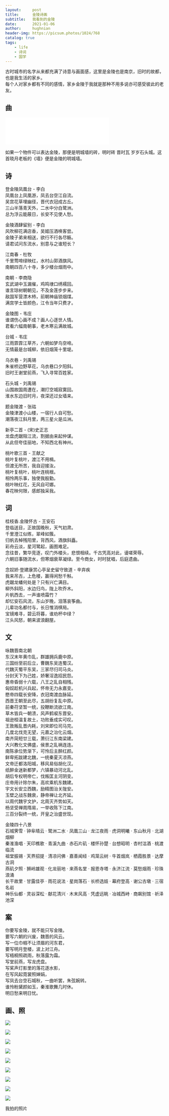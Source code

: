 ```yaml
---
layout:     post
title:      金陵诗画
subtitle:   我看到的金陵
date:       2021-01-06
author:     hughnian
header-img: https://picsum.photos/1024/768
catalog: true
tags:
    - life
    - 诗词
    - 国学
---
```


古时城市的名字从来都充满了诗意与画面感，这里是金陵也是南京，旧时的故都，也是我生活的家乡。     
每个人对家乡都有不同的感情，家乡金陵于我就是那种不用多说亦可感受彼此的老友。   

## 曲

<iframe frameborder="no" border="0" marginwidth="0" marginheight="0" width=330 height=86 src="//music.163.com/outchain/player?type=2&id=1390431619&auto=1&height=66"></iframe>  

如果一个物件可以表达金陵，那便是明城墙的砖，明时砖 晋时瓦 岁岁石头城。这首晓月老板的《墙》便是金陵的明城墙。   


## 诗

登金陵凤凰台 - 李白  
凤凰台上凤凰游，凤去台空江自流。  
吴宫花草埋幽径，晋代衣冠成古丘。  
三山半落青天外，二水中分白鹭洲。   
总为浮云能蔽日，长安不见使人愁。  



金陵酒肆留别 - 李白  
风吹柳花满店香，吴姬压酒唤客尝。   
金陵子弟来相送，欲行不行各尽觞。   
请君试问东流水，别意与之谁短长？  


江南春 - 杜牧   
千里莺啼绿映红，水村山郭酒旗风。   
南朝四百八十寺，多少楼台烟雨中。    


南朝 - 李商隐  
玄武湖中玉漏催，鸡鸣埭口绣襦回。  
谁言琼树朝朝见，不及金莲步步来。  
敌国军营漂木杮，前朝神庙锁烟煤。  
满宫学士皆颜色，江令当年只费才。 


金陵图 - 韦庄   
谁谓伤心画不成？画人心逐世人情。   
君看六幅南朝事，老木寒云满故城。   



台城 - 韦庄   
江雨霏霏江草齐，六朝如梦鸟空啼。   
无情最是台城柳，依旧烟笼十里堤。   



乌衣巷 - 刘禹锡    
朱雀桥边野草花，乌衣巷口夕阳斜。   
旧时王谢堂前燕，飞入寻常百姓家。   



石头城 - 刘禹锡   
山围故国周遭在，潮打空城寂寞回。   
淮水东边旧时月，夜深还过女墙来。   



题金陵渡 - 张祜  
金陵津渡小山楼，一宿行人自可愁。  
潮落夜江斜月里，两三星火是瓜洲。     


新亭二首 - (宋)史正志  
龙盘虎踞阻江流，割据由来起仲谋。   
从此但夸佳丽地，不知西北有神州。   


桃叶歌三首 - 王献之   
桃叶复桃叶，渡江不用楫。      
但渡无所苦，我自迎接汝。   
桃叶复桃叶，桃叶连桃根。   
相怜两乐事，独使我殷勤。   
桃叶映红花，无风自可娜。   
春花映何限，感郎独采我。   


## 词 

桂枝香.金陵怀古 - 王安石  
登临送目，正故国晚秋，天气初肃。  
千里澄江似练，翠峰如簇。  
归帆去棹残阳里，背西风，酒旗斜矗。   
彩舟云淡，星河鹭起，画图难足。   
念往昔，繁华竞逐，叹门外楼头，悲恨相续。千古凭高对此，谩嗟荣辱。  
六朝旧事随流水，但寒烟衰草凝绿。至今商女，时时犹唱，后庭遗曲。    



念奴娇·登建康赏心亭呈史留守致道 - 辛弃疾   
我来吊古，上危楼，赢得闲愁千斛。   
虎踞龙蟠何处是？只有兴亡满目。   
柳外斜阳，水边归鸟，陇上吹乔木。    
片帆西去，一声谁喷霜竹？  
却忆安石风流，东山岁晚，泪落哀筝曲。   
儿辈功名都付与，长日惟消棋局。   
宝镜难寻，碧云将暮，谁劝杯中绿？   
江头风怒，朝来波浪翻屋。   
   

## 文

咏魏晋南北朝  
东汉末年黄巾乱，群雄拥兵鹿中原。  
三国纷至前后立，曹魏东吴连蜀汉。  
代魏灭蜀平东吴，三家尽归司马炎。  
分封天下为己姓，娇奢淫逸招民怨。  
惠帝昏弱十六载，八王之乱自相残。  
匈奴趁机兴兵起，怀帝无力永嘉变。  
愍帝四载长安降，衣冠南渡血脉延。  
西晋王朝至此尽，五胡纷复乱中原。  
前秦苻坚暂一统，投鞭断流欲江南。  
草木皆兵一朝溃，风声鹤唳东晋安。  
祖逊桓温复故土，功败垂成实可叹。  
王敦叛乱晋内耗，刘宋即位司马完。  
几度北伐克无望，元嘉之治化云烟。  
南齐简短廿三载，萧衍江东南梁建。  
大兴教化文佛盛，侯景之乱祸连连。   
南陈承位势渐下，可怜后主醉红颜。   
鲜卑拓跋建北魏，一统秦夏灭凉燕。   
文帝迁都洛阳城，移风易俗胡化汉。   
纸醉金迷新都梦，六镇暴动河北乱。   
胡后专权明帝亡，伐叛匡主河阴变。   
庄帝用计除尔朱，高欢乘机东魏建。   
宇文长安立西魏，励精图治关陇安。   
玉壁之战东魏衰，静帝禅让北齐延。   
以周代魏宇文护，北周灭齐势如天。   
杨坚受禅周隋易，一举收陈下江南。   
三百分裂终一统，开皇之治盛世现。  



金陵四十八景      
石城霁雪 · 钟阜晴云 · 鹭洲二水 · 凤凰三山 · 龙江夜雨 · 虎洞明曦 · 东山秋月 · 北湖烟柳   
秦淮渔唱 · 天印樵歌 · 青溪九曲 · 赤石片矶 · 楼怀孙楚 · 台想昭明 · 杏村沽酒 · 桃渡临流    
祖堂振锡 · 天界招提 · 清凉问佛 · 嘉善闻经 · 鸡笼云树 · 牛首烟岚 · 栖霞胜景 · 达摩古洞    
燕矶夕照 · 狮岭雄观 · 化龙丽地 · 来燕名堂 · 报恩寺塔 · 永济江流 · 莫愁烟雨 · 珍珠浪涌    
长干故里 · 甘露佳亭 · 雨花说法 · 星岗落石 · 长桥选妓 · 幕府登高 · 谢公古墩 · 三宿名岩    
神乐仙都 · 灵谷深松 · 献花清兴 · 木末风高 · 凭虚远眺 · 冶城西峙 · 商飙别馆 · 祈泽池深    


## 案  

你要写金陵，就不能只写金陵。  
要写六朝的兴废，魏晋的风云。   
写一位巾帼不让须眉的河东君，   
要写明月登楼，波上对江舟。   
写梧桐照疏雨，秋落露为霜。   
写堂前燕，写龙虎盘。   
写桨声灯影里的落花逐水影，   
在写风起霓裳照婵娟，   
写凤去台空石城秋，一曲听罢，朱弦婉转。   
谁怜粉黛颜如玉，秦淮歌舞几时休。   
明日愁来明日忧。   


## 画、照
![](/img/photo/20210808181812.jpg)

![](/img/photo/20210106110000.jpg)

![](/img/photo/20210106105943.jpg)

![](/img/photo/20210106105900.jpg)

![](/img/photo/20210106105927.jpg)

![](/img/photo/20210106105934.jpg)

![](/img/photo/20210113095329.jpg)

![](/img/photo/20210113095307.jpg)

![](/img/photo/20210113095322.jpg)

我拍的照片  


